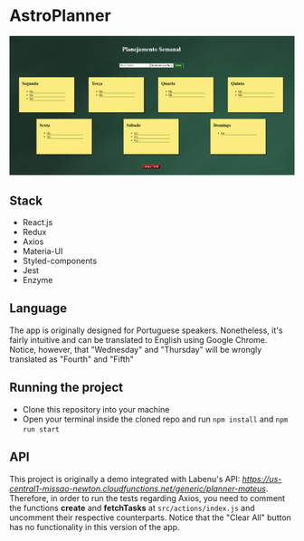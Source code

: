 # AstroPlanner
![](print.png)

## Stack
* React.js
* Redux
* Axios
* Materia-UI
* Styled-components
* Jest
* Enzyme

## Language
The app is originally designed for Portuguese speakers. 
Nonetheless, it's fairly intuitive and can be translated to English using Google Chrome.
Notice, however, that "Wednesday" and "Thursday" will be wrongly translated as "Fourth" and "Fifth"

## Running the project 
* Clone this repository into your machine
* Open your terminal inside the cloned repo and run `npm install` and `npm run start`

## API
This project is originally a demo integrated with Labenu's API: 
  *https://us-central1-missao-newton.cloudfunctions.net/generic/planner-mateus*.
Therefore, in order to run the tests regarding Axios, 
you need to comment the functions **create** and **fetchTasks** at `src/actions/index.js`
and uncomment their respective counterparts.
Notice that the "Clear All" button has no functionality in this version of the app.
